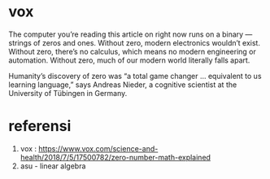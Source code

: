 # vox

The computer you’re reading this article on right now runs on a binary — strings of zeros and ones. Without zero, modern electronics wouldn’t exist. Without zero, there’s no calculus, which means no modern engineering or automation. Without zero, much of our modern world literally falls apart.

Humanity’s discovery of zero was “a total game changer ... equivalent to us learning language,” says Andreas Nieder, a cognitive scientist at the University of Tübingen in Germany.

# referensi 
1. vox : https://www.vox.com/science-and-health/2018/7/5/17500782/zero-number-math-explained
2. asu - linear algebra
